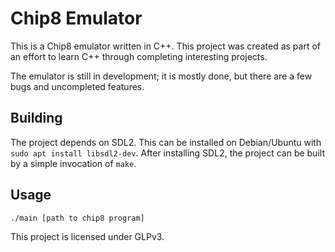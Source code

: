 # Chip8 Emulator
This is a Chip8 emulator written in C++.
This project was created as part of an effort to learn C++ through completing interesting projects.

The emulator is still in development; it is mostly done, but there are a few bugs and uncompleted features.

## Building
The project depends on SDL2.
This can be installed on Debian/Ubuntu with `sudo apt install libsdl2-dev`.
After installing SDL2, the project can be built by a simple invocation of `make`.

## Usage
```bash
./main [path to chip8 program]
```

This project is licensed under GLPv3.
